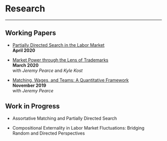 # Research
---

## Working Papers

* [Partially Directed Search in the Labor Market](files/ecta-pds-final.pdf) <br/>
**April 2020**



* [Market Power through the Lens of Trademarks](files/KPW_paper_032920.pdf)<br/>
**March 2020**<br/>
with *Jeremy Pearce* and *Kyle Kost*



* [Matching, Wages, and Teams: A Quantitative Framework](files/pearce_wu_optimal_teams_paper_111619.pdf)<br/>
**November 2019**<br/>
with *Jeremy Pearce* 


## Work in Progress

* Assortative Matching and Partially Directed Search 



* Compositional Externality in Labor Market Fluctuations: Bridging Random and Directed Perspectives 
